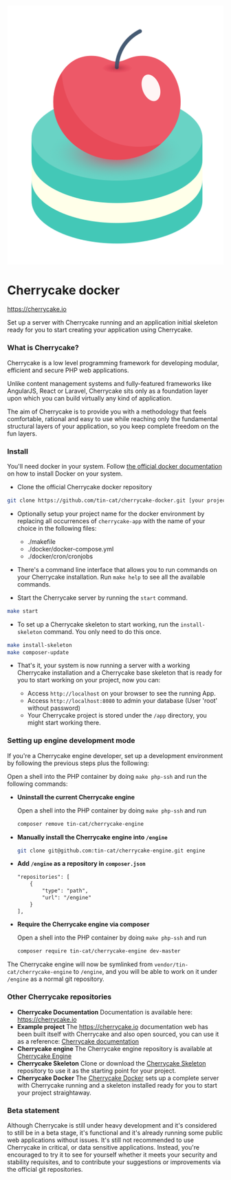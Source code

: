 ![Cherrycake logo](https://raw.githubusercontent.com/tin-cat/cherrycake-gitbook/master/.gitbook/assets/cherrycake-logo.svg)
# Cherrycake docker
https://cherrycake.io

Set up a server with Cherrycake running and an application initial skeleton ready for you to start creating your application using Cherrycake.

### What is Cherrycake?

Cherrycake is a low level programming framework for developing modular, efficient and secure PHP web applications.

Unlike content management systems and fully-featured frameworks like AngularJS, React or Laravel, Cherrycake sits only as a foundation layer upon which you can build virtually any kind of application.

The aim of Cherrycake is to provide you with a methodology that feels comfortable, rational and easy to use while reaching only the fundamental structural layers of your application, so you keep complete freedom on the fun layers.

### Install

You'll need docker in your system. Follow [the official docker documentation](https://www.docker.com) on how to install Docker on your system.

* Clone the official Cherrycake docker repository
```bash
git clone https://github.com/tin-cat/cherrycake-docker.git [your project name]
```

* Optionally setup your project name for the docker environment by replacing all occurrences of `cherrycake-app` with the name of your choice in the following files:

	- ./makefile
	- ./docker/docker-compose.yml
	- ./docker/cron/cronjobs

* There's a command line interface that allows you to run commands on your Cherrycake installation. Run `make help` to see all the available commands.

* Start the Cherrycake server by running the `start` command.
```bash
make start
````

* To set up a Cherrycake skeleton to start working, run the `install-skeleton` command. You only need to do this once.
```bash
make install-skeleton
make composer-update
````

* That's it, your system is now running a server with a working Cherrycake installation and a Cherrycake base skeleton that is ready for you to start working on your project, now you can:

	* Access `http://localhost` on your browser to see the running App.
	* Access `http://localhost:8080` to admin your database (User 'root' without password)
	* Your Cherrycake project is stored under the `/app` directory, you might start working there.

### Setting up engine development mode

If you're a Cherrycake engine developer, set up a development environment by following the previous steps plus the following:

Open a shell into the PHP container by doing `make php-ssh` and run the following commands:

- **Uninstall the current Cherrycake engine**

	Open a shell into the PHP container by doing `make php-ssh` and run
	```bash
	composer remove tin-cat/cherrycake-engine
	```

- **Manually install the Cherrycake engine into `/engine`**
	```bash
	git clone git@github.com:tin-cat/cherrycake-engine.git engine
	```

- **Add `/engine` as a repository in `composer.json`**
	```
	"repositories": [
        {
            "type": "path",
            "url": "/engine"
        }
    ],
	```

- **Require the Cherrycake engine via composer**

	Open a shell into the PHP container by doing `make php-ssh` and run
	```bash
	composer require tin-cat/cherrycake-engine dev-master
	```

The Cherrycake engine will now be symlinked from `vendor/tin-cat/cherrycake-engine` to `/engine`, and you will be able to work on it under `/engine` as a normal git repository.

### Other Cherrycake repositories

* **Cherrycake Documentation** Documentation is available here: https://cherrycake.io
* **Example project** The https://cherrycake.io documentation web has been built itself with Cherrycake and also open sourced, you can use it as a reference: [Cherrycake documentation](https://github.com/tin-cat/cherrycake-documentation)
* **Cherrycake engine** The Cherrycake engine repository is available at [Cherrycake Engine](https://github.com/tin-cat/cherrycake)
* **Cherrycake Skeleton** Clone or download the [Cherrycake Skeleton](https://github.com/tin-cat/cherrycake-skeleton) repository to use it as the starting point for your project.
* **Cherrycake Docker** The [Cherrycake Docker](https://github.com/tin-cat/cherrycake-docker) sets up a complete server with Cherrycake running and a skeleton installed ready for you to start your project straightaway.

### Beta statement

Although Cherrycake is still under heavy development and it's considered to still be in a beta stage, it's functional and it's already running some public web applications without issues. It's still not recommended to use Cherrycake in critical, or data sensitive applications. Instead, you're encouraged to try it to see for yourself whether it meets your security and stability requisites, and to contribute your suggestions or improvements via the official git repositories.
